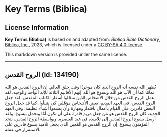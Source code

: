 # Key Terms (Biblica)

## License Information

**Key Terms (Biblica)** is based on and adapted from: _Biblica Bible Dictionary_, [Biblica, Inc.](https://www.biblica.com/), 2023, which is licensed under a [CC BY-SA 4.0 license](https://creativecommons.org/licenses/by-sa/4.0/legalcode.en).

This markdown version is provided under the same license.



--------------------------------

## الروح القدس (id: 134190)

يُظهر الله نفسه أنه الروح الذي كان موجودًا وقت خلق العالم. إن الروح القدس هو الله تمامًا كما أن الآب هو الله ويسوع هو الله. إنهم الأقانيم الثلاثة للإله الواحد والوحيد. لقد عمل الروح القدس من خلال الأشخاص الذين سجّلوا أسفار الكتاب المقدس. لقد جعل الروح القدس، في العهد القديم، بعض الأشخاص مؤهّلين كي يتنبأوا. كما قد جعل الروح البعض قادرين على القيام بأعمال باقتدار ومهارة وأن يصنعوا أشياء عظيمة. وفي العهد الجديد، كان الروح القدس هو من جعل مريم قادرة على أن تكون أمًا وتحمل بيسوع. ولقد أرسل يسوع الروح القدس إلى تلاميذه في عيد العنصرة. وبواسطة الروح القدس، يتحد المؤمنون بيسوع. إن الروح القدس هو المُعين الذى يجعل تلاميذ يسوع قادرين على الاستمرار في عمله.


